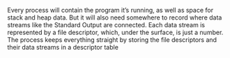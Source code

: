 Every process will contain the program it’s running, as well as 
space for stack and heap data. But it will also need somewhere 
to record where data streams like the Standard Output are 
connected. Each data stream is represented by a file descriptor, 
which, under the surface, is just a number. The process keeps 
everything straight by storing the file descriptors and their data 
streams in a descriptor table

